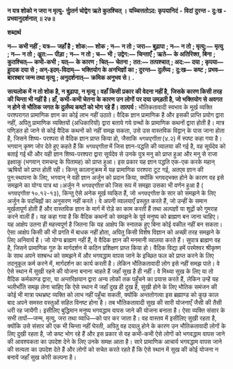  **न यत्र शोको न जरा न मृत्यु-** **र्नाॢतर्न चोद्वेग ऋते कुतश्चित् ।** **यच्चित्ततोऽद: कृपयानिदं** **-** **विदां** **दुरन्त** **-** **दु:ख** **-** **प्रभवानुदर्शनात् ॥ २७॥** 

**शब्दार्थ** 

**न—** **कभी नहीं** **; यत्र—** **जहाँ है** **; शोक:—** **शोक** **; न—** **न तो** **; जरा—** **बुढ़ापा** **; न—** **न तो** **; मृत्यु:—** **मृत्यु** **; न—** **न तो** **; अॢत:—** **पीड़ा** **;** **न—** **न तो** **; च—** **भी** **; उद्वेग:—** **चिन्ताएँ** **; ऋते—** **के अतिरिक्त, बिना** **; कुतश्चित्—** **कभी-कभी** **; यत्—** **के कारण** **; चित्—** **चेतना** **;** **तत:—** **तत्पश्चात्** **; अद:—** **दया** **; कृपया—** **हाॢदक दया से** **; अन्-इदम्-विदाम्—** **भक्तियोग के अनभिज्ञों का** **; दुरन्त—** **दुर्लंघ्य** **;** **दु:ख—** **कष्ट** **; प्रभव—** **बारश्बार जन्म तथा मृत्यु** **; अनुदर्शनात्—** **क्रमिक अनुभव से।** **.** 

**सत्यलोक में न तो शोक है, न बुढ़ापा, न मृत्यु। वहाँ किसी प्रकार की वेदना नहीं है,** **जिसके कारण किसी तरह की चिन्ता भी नहीं है। हाँ, कभी-कभी चेतना के कारण उन लोगों** **पर दया उमड़ती है, जो भक्तियोग से अवगत न होने से भौतिक जगत के दुर्लंघ्य कष्टों को भोग** **रहे हैं।** **तात्पर्य :** भौतिकतावादी स्वभाव के मूर्ख व्यक्ति परश्परागत प्रामाणिक ज्ञान का कोई लाभ नहीं उठाते। वैदिक ज्ञान प्रामाणिक है और इसकी प्राप्ति प्रयोग द्वारा नहीं, अपितु प्रामाणिक व्यक्तियों (अधिकारियों) द्वारा बताये गये ग्रन्थों के प्रामाणिक कथनों द्वारा होती है। मात्र पणि्डत हो जाने से कोई वैदिक कथनों को नहीं समझ सकता, उसे उस वास्तविक विद्वान् के पास जाना होता है, जिसने शिष्य- परश्परा से वैदिक ज्ञान प्राप्त किया हो, जैसाकि *भगवद्गीता* (४.२) में स्पष्ट कहा गया है। भगवान् कृष्ण जोर देते हुए कहते हैं कि *भगवद्गीता* में जिस ज्ञान-पद्धति की व्यालया की गई है, वह सूर्यदेव को बताई गई थी और यही ज्ञान शिष्य-परश्परा द्वारा सूर्यदेव से उनके पुत्र मनु को प्राप्त हुआ और मनु से राजा इक्ष्वाकु (भगवान् रामचन्द्र के पितामह) को प्राप्त हुआ। इस प्रकार यह ज्ञान पद्धति एक-एक करके महान् ऋषियों को प्राप्त होती रही। किन्तु कालानुक्रम में यह प्रामाणिक परश्परा टूट गई, अतएव ज्ञान की पुन:स्थापना के लिए, भगवान् ने वही ज्ञान अर्जुन को प्रदान किया, क्योंकि भगवद्भक्त होने के कारण वह इसे समझने का योग्य पात्र था।अर्जुन ने *भगवद्गीता* को जिस रूप में समझा उसका भी वर्णन हुआ है ( *भगवद्गीता* १०.१२-१३), किन्तु ऐसे अनेक मूर्ख व्यकि्त हैं, जो *भगवद्गीता* के सार को समझने के लिए अर्जुन के पदचिह्नों का अनुसरण नहीं करते। वे अपनी व्यालयाएँ प्रस्तुत करते हैं, जो उन्हीं के समान मूर्खतापूर्ण होती हैं और वास्तविक ज्ञान के मार्ग में रोड़े का काम करती हैं तथा अल्पज्ञों या शूद्रों को गुमराह करने वाली हैं। यह कहा गया है कि वैदिक कथनों को समझने के पूर्व मनुष्य को ब्राह्मण बन जाना चाहिए। यह आक्षेप उतना ही महत्त्वपूर्ण है जितना कि यह आक्षेप कि स्नातक हुए बिना कोई वकील नहीं बन सकता। ऐसा आक्षेप किसी की भी प्रगति में बाधक नहीं होता, अपितु किसी विशेष विज्ञान को अच्छी तरह समझने के लिए अनिवार्य है। जो योग्य ब्राह्मण नहीं हैं, वे वैदिक ज्ञान की मनमानी व्यालया करते हैं। सुपात्र ब्राह्मण वह है, जिसने प्रामाणिक गुरु के मार्गदर्शन में कठिन प्रशिक्षण प्राप्त किया हो। वैदिक विद्या हमें परमेश्वर श्रीकृष्ण के साथ अपने सश्बन्ध को समझने में और भगवद्धाम वापस जाने के इच्छित फल को प्राप्त करने के लिए तदनुकूल कर्म करने में, मार्गदर्शन का कार्य करती है। लेकिन भौतिकतावादी लोग इसे नहीं समझ पाते। वे ऐसे स्थान में सुखी रहने की योजना बनाना चाहते हैं जहाँ सुख है ही नहीं। वे मिथ्या सुख के लिए या तो वैदिक कर्मकाण्ड द्वारा, या अन्तरिक्षयान द्वारा अन्य लोकों तक पहुँचने का प्रयास करते हैं, लेकिन उन्हें यह भलीभाँति समझ लेना चाहिए कि ऐसे स्थान में जहाँ दुख ही दुख है, सुखी होने के लिए भौतिक समंजन की कोई भी मात्रा पथभ्रष्ट व्यक्ति को लाभ नहीं पहुँचा सकती, क्योंकि अन्ततोगत्वा इस ब्रह्माण्ड को कुछ काल बाद अपने समस्त वस्तुओं सहित विनष्ट होना है। तब भौतिकतावादी सुख की सारी योजनाएँ जैसी की तैसी धरी रह जायेंगी। इसीलिए बुद्धिमान मनुष्य भगवद्धाम वापस जाने की योजना बनाता है। ऐसा व्यक्ति संसार के सभी तापों—जन्म, मृत्यु, जरा तथा व्याधि—को पार कर जाता है। वह वास्तव में इसीलिए सुखी रहता है, क्योंकि उसे संसार की एक भी चिन्ता नहीं घेरती, अपितु वह दयालु होने के कारण उन भौतिकतावादी लोगों के लिए दुखी रहता है, जो कष्ट भोग रहे हैं और इस प्रकार से वह कभी-कभी ऐसे लोगों को भगवद्धाम वापस जाने की आवश्यकता का उपदेश देने के लिए उनके समक्ष आता है। सारे प्रामाणिक आचार्य भगवद्धाम वापस जाने की सत्यता का उपदेश देते हैं और लोगों को सचेत करते रहते हैं कि ऐसे स्थान में सुख की कोई योजना न बनायें जहाँ सुख कोरी कल्पना है। 